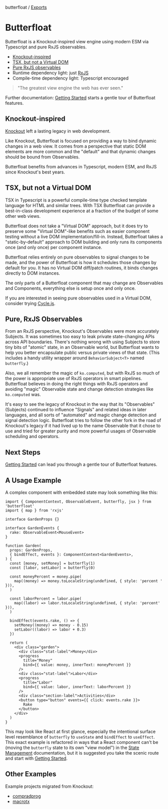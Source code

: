 butterfloat / [Exports](modules.md)

# Butterfloat

Butterfloat is a Knockout-inspired view engine using modern ESM via Typescript and pure RxJS observables.

- [Knockout-inspired](#knockout-inspired)
- [TSX, but not a Virtual DOM](#tsx-but-not-a-virtual-dom)
- [Pure RxJS observables](#pure-rxjs-observables)
- Runtime dependency light: just [RxJS](https://rxjs.dev)
- Compile-time dependency light: Typescript encouraged

> "The greatest view engine the web has ever seen."

Further documentation: [Getting Started][started] starts a gentle
tour of Butterfloat features.

## Knockout-inspired

[Knockout](https://knockoutjs.com/) left a lasting legacy in web
development.

Like Knockout, Butterfloat is focused on providing a way to bind
dynamic changes in a web view. It comes from a perspective that
static DOM elements are more common and the "default" and that
dynamic changes should be bound from Observables.

Butterfloat benefits from advances in Typescript, modern ESM, and
RxJS since Knockout's best years.

## TSX, but not a Virtual DOM

TSX in Typescript is a powerful compile-time type checked template
language for HTML and similar trees. With TSX Butterfloat can provide
a best-in-class development experience at a fraction of the budget of
some other web views.

Butterfloat does not take a "Virtual DOM" approach, but it
does try to preserve some "Virtual DOM"-like benefits such as easier
component testing without a live DOM implementation/fill-in. Instead,
Butterfloat takes a "static-by-default" approach to DOM building and
only runs its components once (and only once) per component instance.

Butterfloat relies entirely on pure observables to signal changes to
be made, and the power of Butterfloat is how it schedules those
changes by default for you. It has no Virtual DOM diff/patch
routines, it binds changes directly to DOM instances.

The only parts of a Butterfloat component that may change are
Observables and Components, everything else is setup once and only
once.

If you are interested in seeing pure observables used in a Virtual
DOM, consider trying [Cycle.js](https://cycle.js.org).

## Pure, RxJS Observables

From an RxJS perspective, Knockout's Observables were more accurately
Subjects. It was sometimes too easy to leak private state-changing
APIs across API boundaries. There's nothing wrong with using Subjects
to store tiny bits of "atomic" state, in an Observable world, but
Butterfloat wants to help you better encapsulate public versus
private views of that state. (This includes a handy utility wrapper
around `BehaviorSubject<T>` named `butterfly`.)

Also, we all remember the magic of `ko.computed`, but with RxJS so
much of the power is appropriate use of RxJS operators in smart
pipelines. Butterfloat believes in doing the right things with RxJS
operators and avoiding "magic" Observable state and change
detection strategies like `ko.computed` was.

It's easy to see the legacy of Knockout in the way that its
"Observables" (Subjects) continued to influence "Signals" and related
ideas in later languages, and all sorts of "automated" and magic
change detection and signal detection logic. Butterfloat tries to
follow the other fork in the road of Knockout's legacy if it had
lived up to the name Observable that it chose to use and tried for
greater purity and more powerful usages of Observable scheduling
and operators.

## Next Steps

[Getting Started][started] can lead you through a gentle tour of
Butterfloat features.

## A Usage Example

A complex component with embedded state may look something like this:

```tsx
import { ComponentContext, ObservableEvent, butterfly, jsx } from 'butterfloat'
import { map } from 'rxjs'

interface GardenProps {}

interface GardenEvents {
  rake: ObservableEvent<MouseEvent>
}

function Garden(
  props: GardenProps,
  { bindEffect, events }: ComponentContext<GardenEvents>,
) {
  const [money, setMoney] = butterfly(1)
  const [labor, setLabor] = butterfly(0)

  const moneyPercent = money.pipe(
    map((money) => money.toLocaleString(undefined, { style: 'percent ' })),
  )

  const laborPercent = labor.pipe(
    map((labor) => labor.toLocaleString(undefined, { style: 'percent' })),
  )

  bindEffect(events.rake, () => {
    setMoney((money) => money - 0.15)
    setLabor((labor) => labor + 0.3)
  })

  return (
    <div class="garden">
      <div class="stat-label">Money</div>
      <progress
        title="Money"
        bind={{ value: money, innerText: moneyPercent }}
      />
      <div class="stat-label">Labor</div>
      <progress
        title="Labor"
        bind={{ value: labor, innerText: laborPercent }}
      />
      <div class="section-label">Activities</div>
      <button type="button" events={{ click: events.rake }}>
        Rake
      </button>
    </div>
  )
}
```

This may look like React at first glance, especially the intentional
surface level resemblance of `butterfly` to `useState` and `bindEffect`
to `useEffect`. This exact example is refactored in ways that a React
component can't be (moving the `butterfly` state to its own "view model")
in the [State Management][state] documentation, but it is suggested you
take the scenic route and start with [Getting Started][started].

## Other Examples

Example projects migrated from Knockout:

- [compradprog](https://github.com/WorldMaker/compradprog)
- [macrotx](https://github.com/WorldMaker/macrotx)

[started]: ./docs/getting-started.md
[state]: ./docs/state.md
